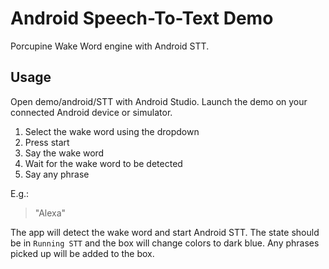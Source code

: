 # Android Speech-To-Text Demo

Porcupine Wake Word engine with Android STT.

## Usage

Open demo/android/STT with Android Studio. Launch the demo on your connected Android device or simulator.

1. Select the wake word using the dropdown
2. Press start
3. Say the wake word
4. Wait for the wake word to be detected
5. Say any phrase

E.g.:

> "Alexa"

The app will detect the wake word and start Android STT. The state should be in `Running STT` and the box will change colors to dark blue. Any phrases picked up will be added to the box.